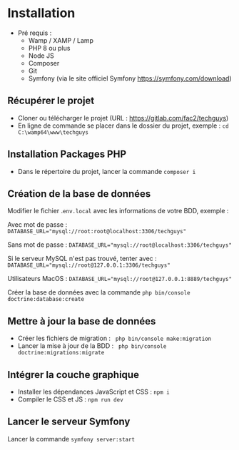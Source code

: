 # Installation

* Pré requis : 
    * Wamp / XAMP / Lamp
    * PHP 8 ou plus
    * Node JS 
    * Composer 
    * Git 
    * Symfony (via le site officiel Symfony https://symfony.com/download)

## Récupérer le projet

* Cloner ou télécharger le projet (URL : https://gitlab.com/fac2/techguys)
* En ligne de commande se placer dans le dossier du projet, exemple : `cd C:\wamp64\www\techguys`

## Installation Packages PHP

* Dans le répertoire du projet, lancer la commande `composer i`

## Création de la base de données

Modifier le fichier .`env.local` avec les informations de votre BDD, exemple : 

Avec mot de passe : `DATABASE_URL="mysql://root:root@localhost:3306/techguys"`

Sans mot de passe : `DATABASE_URL="mysql://root@localhost:3306/techguys"`

Si le serveur MySQL n'est pas trouvé, tenter avec :
`DATABASE_URL="mysql://root@127.0.0.1:3306/techguys"`

Utilisateurs MacOS : `DATABASE_URL="mysql://root@127.0.0.1:8889/techguys"`

Créer la base de données avec la commande `php bin/console doctrine:database:create`

## Mettre à jour la base de  données

* Créer les fichiers de migration : ` php bin/console make:migration`
* Lancer la mise à jour de la BDD : ` php bin/console doctrine:migrations:migrate` 

## Intégrer la couche graphique

* Installer les dépendances JavaScript et CSS : `npm i`
* Compiler le CSS et JS : `npm run dev`

## Lancer le serveur Symfony 

Lancer la commande `symfony server:start`
